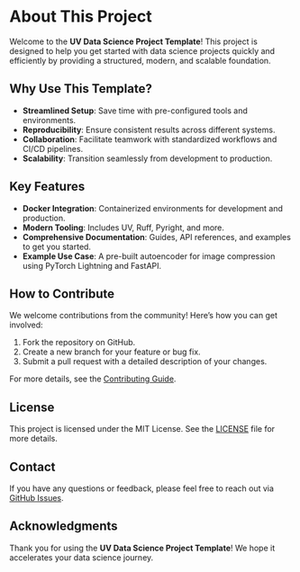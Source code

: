 # About This Project

Welcome to the **UV Data Science Project Template**! This project is designed to help you get started with data science projects quickly and efficiently by providing a structured, modern, and scalable foundation.

## Why Use This Template?

- **Streamlined Setup**: Save time with pre-configured tools and environments.
- **Reproducibility**: Ensure consistent results across different systems.
- **Collaboration**: Facilitate teamwork with standardized workflows and CI/CD pipelines.
- **Scalability**: Transition seamlessly from development to production.

## Key Features

- **Docker Integration**: Containerized environments for development and production.
- **Modern Tooling**: Includes UV, Ruff, Pyright, and more.
- **Comprehensive Documentation**: Guides, API references, and examples to get you started.
- **Example Use Case**: A pre-built autoencoder for image compression using PyTorch Lightning and FastAPI.

## How to Contribute

We welcome contributions from the community! Here’s how you can get involved:

1. Fork the repository on GitHub.
2. Create a new branch for your feature or bug fix.
3. Submit a pull request with a detailed description of your changes.

For more details, see the [Contributing Guide](https://github.com/tiefenthaler/uv-datascience-project-template/blob/main/CONTRIBUTING.md).

## License

This project is licensed under the MIT License. See the [LICENSE](https://github.com/tiefenthaler/uv-datascience-project-template/blob/main/LICENSE) file for more details.

## Contact

If you have any questions or feedback, please feel free to reach out via [GitHub Issues](https://github.com/tiefenthaler/uv-datascience-project-template/issues).

## Acknowledgments

Thank you for using the **UV Data Science Project Template**! We hope it accelerates your data science journey.
